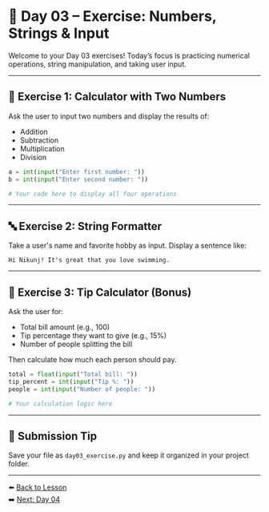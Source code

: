 # 🧠 Day 03 – Exercise: Numbers, Strings & Input

Welcome to your Day 03 exercises! Today’s focus is practicing numerical operations, string manipulation, and taking user input.

---

## 🔢 Exercise 1: Calculator with Two Numbers

Ask the user to input two numbers and display the results of:
- Addition
- Subtraction
- Multiplication
- Division

```python
a = int(input("Enter first number: "))
b = int(input("Enter second number: "))

# Your code here to display all four operations
```

---

## 🔤 Exercise 2: String Formatter

Take a user's name and favorite hobby as input. Display a sentence like:

```
Hi Nikunj! It's great that you love swimming.
```
---

## 🧮 Exercise 3: Tip Calculator (Bonus)

Ask the user for:
- Total bill amount (e.g., 100)
- Tip percentage they want to give (e.g., 15%)
- Number of people splitting the bill

Then calculate how much each person should pay.

```python
total = float(input("Total bill: "))
tip_percent = int(input("Tip %: "))
people = int(input("Number of people: "))

# Your calculation logic here
```

---

## 📝 Submission Tip
Save your file as `day03_exercise.py` and keep it organized in your project folder.

---

⬅️ [Back to Lesson](lesson.md)  
➡️ [Next: Day 04](../Day04/lesson.md)

